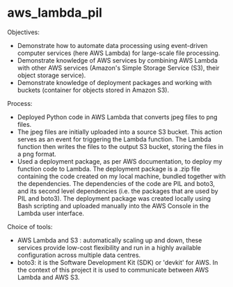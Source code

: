 # aws_lambda_pil

Objectives:
- Demonstrate how to automate data processing using event-driven computer services (here AWS Lambda) for large-scale file processing.
- Demonstrate knowledge of AWS services by combining AWS Lambda with other AWS services (Amazon's Simple Storage Service (S3), their object storage service).
- Demonstrate knowledge of deployment packages and working with buckets (container for objects stored in Amazon S3).

Process:
- Deployed Python code in AWS Lambda that converts jpeg files to png files. 
- The jpeg files are initially uploaded into a source S3 bucket. This action serves as an event for triggering the Lambda function. The Lambda function then writes the files to the output S3 bucket, storing the files in a png format.
- Used a deployment package, as per AWS documentation, to deploy my function code to Lambda. The deployment package is a .zip file containing the code created on my local machine, bundled together with the dependencies. The dependencies of the code are PIL and boto3, and its second level dependencies (i.e. the packages that are used by PIL and boto3). The deployment package was created locally using Bash scripting and uploaded manually into the AWS Console in the Lambda user interface.


Choice of tools:
- AWS Lambda and S3 : automatically scaling up and down, these services provide low-cost flexibility and run in a highly available configuration across multiple data centres.
- boto3: it is the Software Development Kit (SDK) or 'devkit' for AWS. In the context of this project it is used to communicate between AWS Lambda and AWS S3. 




